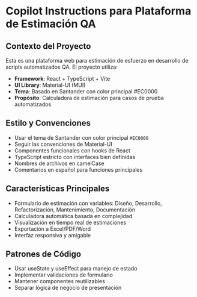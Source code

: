 # Copilot Instructions para Plataforma de Estimación QA

<!-- Use this file to provide workspace-specific custom instructions to Copilot. For more details, visit https://code.visualstudio.com/docs/copilot/copilot-customization#_use-a-githubcopilotinstructionsmd-file -->

## Contexto del Proyecto
Esta es una plataforma web para estimación de esfuerzo en desarrollo de scripts automatizados QA. El proyecto utiliza:

- **Framework**: React + TypeScript + Vite
- **UI Library**: Material-UI (MUI)
- **Tema**: Basado en Santander con color principal #EC0000
- **Propósito**: Calculadora de estimación para casos de prueba automatizados

## Estilo y Convenciones
- Usar el tema de Santander con color principal `#EC0000`
- Seguir las convenciones de Material-UI
- Componentes funcionales con hooks de React
- TypeScript estricto con interfaces bien definidas
- Nombres de archivos en camelCase
- Comentarios en español para funciones principales

## Características Principales
- Formulario de estimación con variables: Diseño, Desarrollo, Refactorización, Mantenimiento, Documentación
- Calculadora automática basada en complejidad
- Visualización en tiempo real de estimaciones
- Exportación a Excel/PDF/Word
- Interfaz responsiva y amigable

## Patrones de Código
- Usar useState y useEffect para manejo de estado
- Implementar validaciones de formulario
- Mantener componentes reutilizables
- Separar lógica de negocio de presentación
